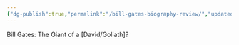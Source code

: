 ```yaml
---
{"dg-publish":true,"permalink":"/bill-gates-biography-review/","updated":"2025-02-24T09:57:14.837+05:30"}
---
```


Bill Gates: The Giant of a [David/Goliath]?






